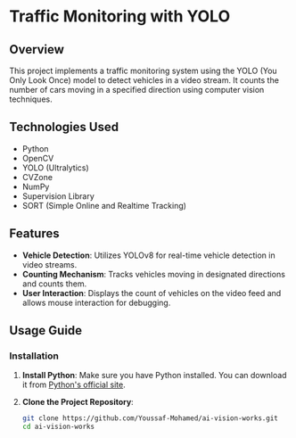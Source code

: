# Traffic Monitoring with YOLO

## Overview

This project implements a traffic monitoring system using the YOLO (You Only Look Once) model to detect vehicles in a video stream. It counts the number of cars moving in a specified direction using computer vision techniques.

## Technologies Used

- Python
- OpenCV
- YOLO (Ultralytics)
- CVZone
- NumPy
- Supervision Library
- SORT (Simple Online and Realtime Tracking)

## Features

- **Vehicle Detection**: Utilizes YOLOv8 for real-time vehicle detection in video streams.
- **Counting Mechanism**: Tracks vehicles moving in designated directions and counts them.
- **User Interaction**: Displays the count of vehicles on the video feed and allows mouse interaction for debugging.

## Usage Guide

### Installation

1. **Install Python**: Make sure you have Python installed. You can download it from [Python's official site](https://www.python.org/downloads/).

2. **Clone the Project Repository**:
   ```sh
   git clone https://github.com/Youssaf-Mohamed/ai-vision-works.git
   cd ai-vision-works
   ```
